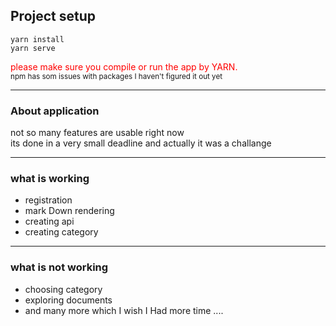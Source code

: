 
## Project setup
```
yarn install
yarn serve
```
<span style="color: red;">
 please make sure you compile or run the app
by YARN.
 </span>
 <br>
 <small>
 npm has som issues with packages I haven't figured it out yet </small>

---
### About application
 not so many features are usable right now 
 <br>
 its done in a very small deadline and actually it was a challange
 <br>
 
 ---
 ### what is working
 * registration
 * mark Down rendering
 * creating api
 * creating category
  
  ---
 ### what is not working
 * choosing category
 * exploring documents
 * and many more which I wish I Had more time ....
 

